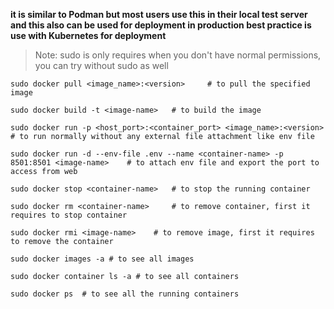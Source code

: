 **it is similar to Podman but most users use this in their local test server and this also can be used for deployment in production best practice is use with Kubernetes for deployment**

> Note: sudo is only requires when you don't have normal permissions, you can try without sudo as well

```shell
sudo docker pull <image_name>:<version>     # to pull the specified image

sudo docker build -t <image-name>   # to build the image

sudo docker run -p <host_port>:<container_port> <image_name>:<version>  # to run normally without any external file attachment like env file

sudo docker run -d --env-file .env --name <container-name> -p 8501:8501 <image-name>    # to attach env file and export the port to access from web

sudo docker stop <container-name>   # to stop the running container

sudo docker rm <container-name>     # to remove container, first it requires to stop container

sudo docker rmi <image-name>    # to remove image, first it requires to remove the container

sudo docker images -a # to see all images

sudo docker container ls -a # to see all containers

sudo docker ps  # to see all the running containers
```
